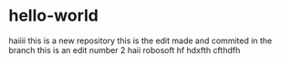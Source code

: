 # hello-world
haiiii
this is a new repository
this is the edit made and commited in the branch
this is an edit number 2
haii robosoft
hf
hdxfth
cfthdfh
